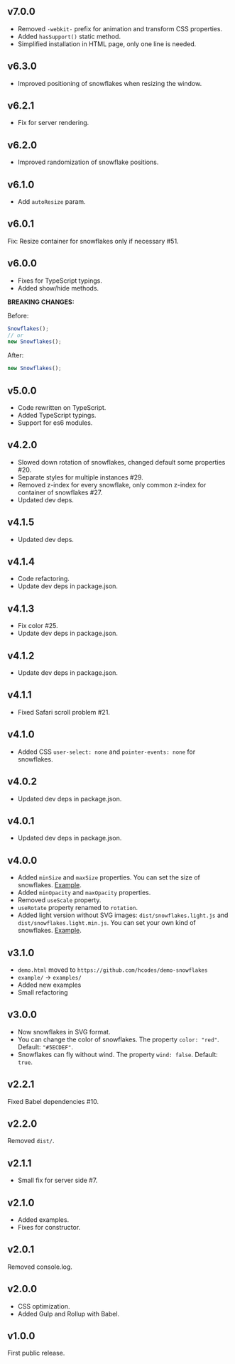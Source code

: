 ## v7.0.0
+ Removed `-webkit-` prefix for animation and transform CSS properties.
+ Added `hasSupport()` static method.
+ Simplified installation in HTML page, only one line is needed.

## v6.3.0
+ Improved positioning of snowflakes when resizing the window.

## v6.2.1
+ Fix for server rendering.

## v6.2.0
+ Improved randomization of snowflake positions.

## v6.1.0
+ Add `autoResize` param.

## v6.0.1
Fix: Resize container for snowflakes only if necessary #51.

## v6.0.0
+ Fixes for TypeScript typings.
+ Added show/hide methods.

**BREAKING CHANGES:**

Before:
```js
Snowflakes();
// or
new Snowflakes();
```
After:
```js
new Snowflakes();
```

## v5.0.0
+ Code rewritten on TypeScript.
+ Added TypeScript typings.
+ Support for es6 modules.

## v4.2.0
+ Slowed down rotation of snowflakes, changed default some properties #20.
+ Separate styles for multiple instances #29.
+ Removed z-index for every snowflake, only common z-index for container of snowflakes #27.
+ Updated dev deps.

## v4.1.5
+ Updated dev deps.

## v4.1.4
+ Code refactoring.
+ Update dev deps in package.json.

## v4.1.3
+ Fix color #25.
+ Update dev deps in package.json.

## v4.1.2
+ Update dev deps in package.json.

## v4.1.1
+ Fixed Safari scroll problem #21.

## v4.1.0
+ Added CSS `user-select: none` and `pointer-events: none` for snowflakes.

## v4.0.2
+ Updated dev deps in package.json.

## v4.0.1
+ Updated dev deps in package.json.

## v4.0.0
+ Added `minSize` and `maxSize` properties. You can set the size of snowflakes. [Example](https://hcodes.github.io/snowflakes/examples/big.html).
+ Added `minOpacity` and `maxOpacity` properties.
+ Removed `useScale` property.
+ `useRotate` property renamed to `rotation`.
+ Added light version without SVG images: `dist/snowflakes.light.js` and `dist/snowflakes.light.min.js`. You can set your own kind of snowflakes. [Example](https://hcodes.github.io/snowflakes/examples/balls.html).

## v3.1.0
+ `demo.html` moved to `https://github.com/hcodes/demo-snowflakes`
+ `example/` → `examples/`
+ Added new examples
+ Small refactoring

## v3.0.0
+ Now snowflakes in SVG format.
+ You can change the color of snowflakes. The property `color: "red"`. Default: `"#5ECDEF"`.
+ Snowflakes can fly without wind. The property `wind: false`. Default: `true`.

## v2.2.1
Fixed Babel dependencies #10.

## v2.2.0
Removed `dist/`.

## v2.1.1
- Small fix for server side #7.

## v2.1.0
- Added examples.
- Fixes for constructor.

## v2.0.1
Removed console.log.

## v2.0.0
- CSS optimization.
- Added Gulp and Rollup with Babel.

## v1.0.0
First public release.
